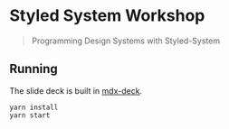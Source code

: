 # Styled System Workshop

> Programming Design Systems with Styled-System

## Running

The slide deck is built in [mdx-deck](https://github.com/jxnblk/mdx-deck).

```shell
yarn install
yarn start
```
